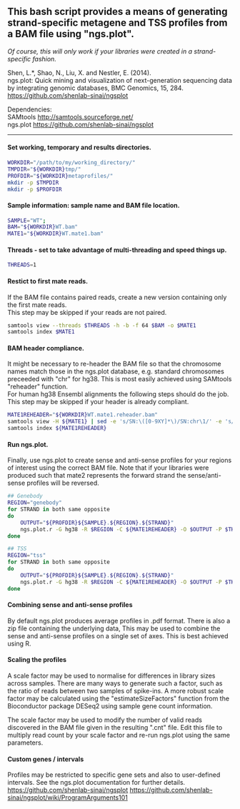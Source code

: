 ## This bash script provides a means of generating strand-specific metagene and TSS profiles from a BAM file using "ngs.plot".

*Of course, this will only work if your libraries were created in a strand-specific fashion.*

Shen, L.*, Shao, N., Liu, X. and Nestler, E. (2014).<br>
ngs.plot: Quick mining and visualization of next-generation sequencing data by integrating genomic databases, BMC Genomics, 15, 284.<br>
https://github.com/shenlab-sinai/ngsplot<br>

Dependencies:<br>
SAMtools     http://samtools.sourceforge.net/<br>
ngs.plot     https://github.com/shenlab-sinai/ngsplot<br>

---


#### Set working, temporary and results directories.
```bash
WORKDIR="/path/to/my/working_directory/"
TMPDIR="${WORKDIR}tmp/"
PROFDIR="${WORKDIR}metaprofiles/"
mkdir -p $TMPDIR
mkdir -p $PROFDIR
```


#### Sample information: sample name and BAM file location.
```bash
SAMPLE="WT";
BAM="${WORKDIR}WT.bam"
MATE1="${WORKDIR}WT.mate1.bam"
```


#### Threads - set to take advantage of multi-threading and speed things up.
```bash
THREADS=1
```

#### Restict to first mate reads.
If the BAM file contains paired reads, create a new version containing only the first mate reads.<br>
This step may be skipped if your reads are not paired.<br>
```bash
samtools view --threads $THREADS -h -b -f 64 $BAM -o $MATE1
samtools index $MATE1
```


#### BAM header compliance.
It might be necessary to re-header the BAM file so that the chromosome names match those in the ngs.plot database, e.g. standard chromosomes preceeded with "chr" for hg38.  This is most easily achieved using SAMtools "reheader" function.<br>
For human hg38 Ensembl alignments the following steps should do the job.<br>
This step may be skipped if your header is already compliant.<br>
```bash
MATE1REHEADER="${WORKDIR}WT.mate1.reheader.bam"
samtools view -H ${MATE1} | sed -e 's/SN:\([0-9XY]*\)/SN:chr\1/' -e 's/SN:MT/SN:chrM/' | samtools reheader - ${MATE1} > ${MATE1REHEADER}
samtools index ${MATE1REHEADER}
```


#### Run ngs.plot.
Finally, use ngs.plot to create sense and anti-sense profiles for your regions of interest using the correct BAM file.
Note that if your libraries were produced such that mate2 represents the forward strand the sense/anti-sense profiles will be reversed.
```bash
## Genebody
REGION="genebody"
for STRAND in both same opposite
do
    OUTPUT="${PROFDIR}${SAMPLE}.${REGION}.${STRAND}"
    ngs.plot.r -G hg38 -R $REGION -C ${MATE1REHEADER} -O $OUTPUT -P $THREADS -SS $STRAND -SE 1 -L 5000 -F chipseq -D ensembl
done

## TSS
REGION="tss"
for STRAND in both same opposite
do
    OUTPUT="${PROFDIR}${SAMPLE}.${REGION}.${STRAND}"
    ngs.plot.r -G hg38 -R $REGION -C ${MATE1REHEADER} -O $OUTPUT -P $THREADS -SS $STRAND -SE 1 -L 5000 -F chipseq -D ensembl
done
```


#### Combining sense and anti-sense profiles
By default ngs.plot produces average profiles in .pdf format.  There is also a zip file containing the underlying data,  This may be used to combine the sense and anti-sense profiles on a single set of axes.  This is best achieved using R.


#### Scaling the profiles
A scale factor may be used to normalise for differences in library sizes across samples.  There are many ways to generate such a factor, such as the ratio of reads between two samples of spike-ins.  A more robust scale factor may be calculated using the "estimateSizeFactors" function from the Bioconductor package DESeq2 using sample gene count information.<br>

The scale factor may be used to modify the number of valid reads discovered in the BAM file given in the resulting ".cnt" file.  Edit this file to multiply read count by your scale factor and re-run ngs.plot using the same parameters.


#### Custom genes / intervals
Profiles may be restricted to specific gene sets and also to user-defined intervals.  See the ngs.plot documentation for further details.
https://github.com/shenlab-sinai/ngsplot
https://github.com/shenlab-sinai/ngsplot/wiki/ProgramArguments101
